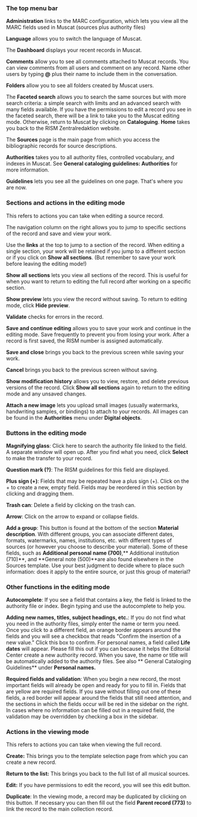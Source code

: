 ### The top menu bar

**Administration** links to the MARC configuration, which lets you view all the MARC fields used in Muscat (sources plus authority files)

**Language** allows you to switch the language of Muscat.

The **Dashboard** displays your recent records in Muscat.

**Comments** allow you to see all comments attached to Muscat records. You can view comments from all users and comment on any record. Name other users by typing **@** plus their name to include them in the conversation.

**Folders** allow you to see all folders created by Muscat users.

The **Faceted search** allows you to search the same sources but with more search criteria: a simple search with limits and an advanced search with many fields available. If you have the permissions to edit a record you see in the faceted search, there will be a link to take you to the Muscat editing mode. Otherwise, return to Muscat by clicking on **Cataloguing**. **Home** takes you back to the RISM Zentralredaktion website.

The **Sources** page is the main page from which you access the bibliographic records for source descriptions.

**Authorities** takes you to all authority files, controlled vocabulary, and indexes in Muscat. See **General cataloging guidelines: Authorities** for more information.

**Guidelines** lets you see all the guidelines on one page. That's where you are now.

### Sections and actions in the editing mode

This refers to actions you can take when editing a source record.

The navigation column on the right allows you to jump to specific sections of the record and save and view your work.

Use the **links** at the top to jump to a section of the record. When editing a single section, your work will be retained if you jump to a different section or if you click on **Show all sections**. (But remember to save your work before leaving the editing mode!)

**Show all sections** lets you view all sections of the record. This is useful for when you want to return to editing the full record after working on a specific section.

**Show preview** lets you view the record without saving. To return to editing mode, click **Hide preview**.

**Validate** checks for errors in the record.

**Save and continue editing** allows you to save your work and continue in the editing mode. Save frequently to prevent you from losing your work. After a record is first saved, the RISM number is assigned automatically.

**Save and close** brings you back to the previous screen while saving your work.

**Cancel** brings you back to the previous screen without saving.

**Show modification history** allows you to view, restore, and delete previous versions of the record. Click **Show all sections** again to return to the editing mode and any unsaved changes.

**Attach a new image** lets you upload small images (usually watermarks, handwriting samples, or bindings) to attach to your records. All images can be found in the **Authorities** menu under **Digital objects**.

### Buttons in the editing mode

**Magnifying glass**: Click here to search the authority file linked to the field. A separate window will open up. After you find what you need, click **Select** to make the transfer to your record.

**Question mark (?)**: The RISM guidelines for this field are displayed.

**Plus sign (+)**: Fields that may be repeated have a plus sign (+). Click on the + to create a new, empty field. Fields may be reordered in this section by clicking and dragging them.

**Trash can**: Delete a field by clicking on the trash can.

**Arrow**: Click on the arrow to expand or collapse fields.

**Add a group**: This button is found at the bottom of the section **Material description**. With different groups, you can associate different dates, formats, watermarks, names, institutions, etc. with different types of sources (or however you choose to describe your material). Some of these fields, such as **Additional personal name (700)**,** Additional institution (710)**, and **General note (500)**are also found elsewhere in the Sources template. Use your best judgment to decide where to place such information: does it apply to the entire source, or just this group of material?

### Other functions in the editing mode

**Autocomplete**: If you see a field that contains a key, the field is linked to the authority file or index. Begin typing and use the autocomplete to help you.

**Adding new names, titles, subject headings, etc.**: If you do not find what you need in the authority files, simply enter the name or term you need. Once you click to a different field, an orange border appears around the fields and you will see a checkbox that reads "Confirm the insertion of a new value." Click this box to confirm. For personal names, a field called **Life dates** will appear. Please fill this out if you can because it helps the Editorial Center create a new authority record. When you save, the name or title will be automatically added to the authority files. See also ** General Cataloging Guidelines** under **Personal names.**

**Required fields and validation**: When you begin a new record, the most important fields will already be open and ready for you to fill in. Fields that are yellow are required fields. If you save without filling out one of these fields, a red border will appear around the fields that still need attention, and the sections in which the fields occur will be red in the sidebar on the right. In cases where no information can be filled out in a required field, the validation may be overridden by checking a box in the sidebar.

### Actions in the viewing mode

This refers to actions you can take when viewing the full record.

**Create:** This brings you to the template selection page from which you can create a new record.

**Return to the list:** This brings you back to the full list of all musical sources.

**Edit:** If you have permissions to edit the record, you will see this edit button.

**Duplicate**: In the viewing mode, a record may be duplicated by clicking on this button. If necessary you can then fill out the field **Parent record (773)** to link the record to the main collection record.
